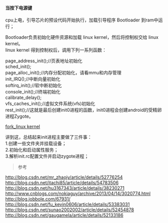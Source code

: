 #### 当按下电源键  

cpu上电，引导芯片的预设代码开始执行，加载引导程序 Bootloader 到ram中运行；  

Bootloader负责初始化硬件资源和加载 linux kernel，然后将控制权交给 linux kernel。    
linux kernel 得到控制权后，调用下列一系列函数：  

page_address_init();//页表地址初始化   
sched_init();   
page_alloc_init();//内存分配初始化，请看mmu和内存管理   
init_IRQ();//中断向量初始化   
softirq_init();//软中断初始化   
console_init();//终端初始化   
calibrate_delay();   
vfs_caches_init();//虚拟文件系统(vfs)初始化   
rest_init();//这就是最后创建init0进程的函数，init0进程会创建android的受精卵进程Zygote。  

[fork_linux kernel](../ImageFiles/launcher_001.png)  

讲到这，总结起来init进程主要做了三件事：   
1.创建一些文件夹并挂载设备；   
2.初始化和启动属性服务；   
3.解析init.rc配置文件并启动zygote进程；  


> 参考 

http://blog.csdn.net/mr_zhaojy/article/details/52776254    
http://blog.csdn.net/itachi85/article/details/54783506     
http://blog.csdn.net/hu3167343/article/details/38230271  
http://www.cnblogs.com/nokiaguy/archive/2013/04/14/3020774.html  
http://blog.jobbole.com/67931/  
http://blog.csdn.net/fu_kevin0606/article/details/53383031  
http://blog.csdn.net/sunao2002002/article/details/52454878  
http://blog.csdn.net/gaugamela/article/details/52133186  


 

